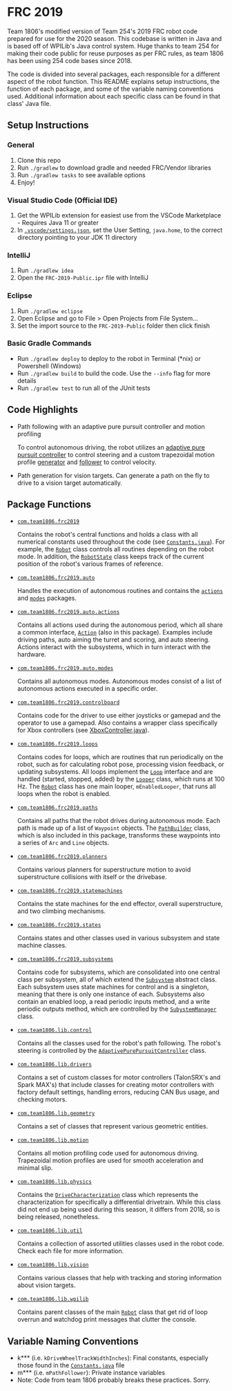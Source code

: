 # FRC 2019

Team 1806's modified version of Team 254's 2019 FRC robot code prepared for use for the 2020 season. This codebase is written in Java and is based off of WPILib's Java control system. Huge thanks to team 254 for making their code public for reuse purposes as per FRC rules, as team 1806 has been using 254 code bases since 2018.

The code is divided into several packages, each responsible for a different aspect of the robot function. This README explains setup instructions, the function of each package, and some of the variable naming conventions used. Additional information about each specific class can be found in that class' Java file.

## Setup Instructions

### General
1. Clone this repo
1. Run `./gradlew` to download gradle and needed FRC/Vendor libraries
1. Run `./gradlew tasks` to see available options
1. Enjoy!

### Visual Studio Code (Official IDE)
1. Get the WPILib extension for easiest use from the VSCode Marketplace - Requires Java 11 or greater
1. In [`.vscode/settings.json`](.vscode/settings.json), set the User Setting, `java.home`, to the correct directory pointing to your JDK 11 directory

### IntelliJ
1. Run `./gradlew idea`
1. Open the `FRC-2019-Public.ipr` file with IntelliJ

### Eclipse
1. Run `./gradlew eclipse`
1. Open Eclipse and go to File > Open Projects from File System...
1. Set the import source to the `FRC-2019-Public` folder then click finish

### Basic Gradle Commands
* Run `./gradlew deploy` to deploy to the robot in Terminal (*nix) or Powershell (Windows)
* Run `./gradlew build` to build the code.  Use the `--info` flag for more details
* Run `./gradlew test` to run all of the JUnit tests

## Code Highlights
* Path following with an adaptive pure pursuit controller and motion profiling

    To control autonomous driving, the robot utilizes an [adaptive pure pursuit controller](src/main/java/com/team1806/lib/control/AdaptivePurePursuitController.java) to control steering and a custom trapezoidal motion profile [generator](src/main/java/com/team1806/lib/motion/MotionProfileGenerator.java) and [follower](src/main/java/com/team1806/lib/motion/ProfileFollower.java) to control velocity.

* Path generation for vision targets.
	Can generate a path on the fly to drive to a vision target automatically.

## Package Functions
- [`com.team1806.frc2019`](src/main/java/com/team1806/frc2019)

    Contains the robot's central functions and holds a class with all numerical constants used throughout the code (see [`Constants.java`](src/main/java/com/team1806/frc2019/Constants.java)). For example, the [`Robot`](src/main/java/com/team1806/frc2019/Robot.java) class controls all routines depending on the robot mode. In addition, the [`RobotState`](src/main/java/com/team1806/frc2019/RobotState.java) class keeps track of the current position of the robot's various frames of reference.

- [`com.team1806.frc2019.auto`](src/main/java/com/team1806/frc2019/auto)

    Handles the execution of autonomous routines and contains the [`actions`](src/main/java/com/team1806/frc2019/auto/actions) and [`modes`](src/main/java/com/team1806/frc2019/auto/modes) packages.

- [`com.team1806.frc2019.auto.actions`](src/main/java/com/team1806/frc2019/auto/actions)

    Contains all actions used during the autonomous period, which all share a common interface, [`Action`](src/main/java/com/team1806/frc2019/auto/actions/Action.java) (also in this package). Examples include driving paths, auto aiming the turret and scoring, and auto steering. Actions interact with the subsystems, which in turn interact with the hardware.

- [`com.team1806.frc2019.auto.modes`](src/main/java/com/team1806/frc2019/auto/modes)

    Contains all autonomous modes. Autonomous modes consist of a list of autonomous actions executed in a specific order.

- [`com.team1806.frc2019.controlboard`](src/main/java/com/team1806/frc2019/controlboard)

    Contains code for the driver to use either joysticks or gamepad and the operator to use a gamepad. Also contains a wrapper class specifically for Xbox controllers (see [XboxController.java](src/main/java/com/team1806/frc2019/controlboard/XboxController.java)).

- [`com.team1806.frc2019.loops`](src/main/java/com/team1806/frc2019/loops)

    Contains codes for loops, which are routines that run periodically on the robot, such as for calculating robot pose, processing vision feedback, or updating subsystems. All loops implement the [`Loop`](src/main/java/com/team1806/frc2019/loops/Loop.java) interface and are handled (started, stopped, added) by the [`Looper`](src/main/java/com/team1806/frc2019/loops/Looper.java) class, which runs at 100 Hz. The [`Robot`](src/main/java/com/team1806/frc2019/Robot.java) class has one main looper, `mEnabledLooper`, that runs all loops when the robot is enabled.

- [`com.team1806.frc2019.paths`](src/main/java/com/team1806/frc2019/paths)

    Contains all paths that the robot drives during autonomous mode. Each path is made up of a list of `Waypoint` objects. The [`PathBuilder`](src/main/java/com/team1806/frc2019/paths/PathBuilder.java) class, which is also included in this package, transforms these waypoints into a series of `Arc` and `Line` objects.

- [`com.team1806.frc2019.planners`](src/main/java/com/team1806/frc2019/planners)

    Contains various planners for superstructure motion to avoid superstructure collisions with itself or the drivebase.

- [`com.team1806.frc2019.statemachines`](src/main/java/com/team1806/frc2019/statemachines)

    Contains the state machines for the end effector, overall superstructure, and two climbing mechanisms.

- [`com.team1806.frc2019.states`](src/main/java/com/team1806/frc2019/states)

    Contains states and other classes used in various subsystem and state machine classes.

- [`com.team1806.frc2019.subsystems`](src/main/java/com/team1806/frc2019/subsystems)

    Contains code for subsystems, which are consolidated into one central class per subsystem, all of which extend the [`Subsystem`](src/main/java/com/team1806/frc2019/subsystems/Subsystem.java) abstract class. Each subsystem uses state machines for control and is a singleton, meaning that there is only one instance of each. Subsystems also contain an enabled loop, a read periodic inputs method, and a write periodic outputs method, which are controlled by the [`SubystemManager`](src/main/java/com/team1806/frc2019/SubsystemManager.java) class.

- [`com.team1806.lib.control`](src/main/java/com/team1806/lib/control)

    Contains all the classes used for the robot's path following. The robot's steering is controlled by the [`AdaptivePurePursuitController`](src/main/java/com/team1806/lib/control/AdaptivePurePursuitController.java) class.

- [`com.team1806.lib.drivers`](src/main/java/com/team1806/lib/drivers)

    Contains a set of custom classes for motor controllers (TalonSRX's and Spark MAX's) that include classes for creating motor controllers with factory default settings, handling errors, reducing CAN Bus usage, and checking motors.

- [`com.team1806.lib.geometry`](src/main/java/com/team1806/lib/geometry)

    Contains a set of classes that represent various geometric entities.

- [`com.team1806.lib.motion`](src/main/java/com/team1806/lib/motion)

    Contains all motion profiling code used for autonomous driving. Trapezoidal motion profiles are used for smooth acceleration and minimal slip.

- [`com.team1806.lib.physics`](src/main/java/com/team1806/lib/physics)

    Contains the [`DriveCharacterization`](src/main/java/com/team1806/lib/physics/DriveCharacterization.java) class which represents the characterization for specifically a differential drivetrain. While this class did not end up being used during this season, it differs from 2018, so is being released, nonetheless.

- [`com.team1806.lib.util`](src/main/java/com/team1806/lib/util)

    Contains a collection of assorted utilities classes used in the robot code. Check each file for more information.

- [`com.team1806.lib.vision`](src/main/java/com/team1806/lib/vision)

    Contains various classes that help with tracking and storing information about vision targets.

- [`com.team1806.lib.wpilib`](src/main/java/com/team1806/lib/wpilib)

    Contains parent classes of the main [`Robot`](src/main/java/com/team1806/frc2019/Robot.java) class that get rid of loop overrun and watchdog print messages that clutter the console.
	
## Variable Naming Conventions
- k*** (i.e. `kDriveWheelTrackWidthInches`): Final constants, especially those found in the [`Constants.java`](src/main/java/com/team1806/frc2019/Constants.java) file
- m*** (i.e. `mPathFollower`): Private instance variables
- Note: Code from team 1806 probably breaks these practices. Sorry.